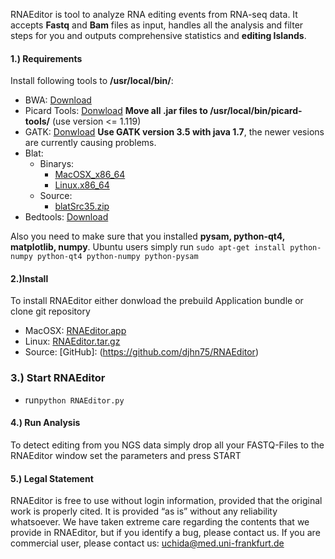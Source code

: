 RNAEditor is tool to analyze RNA editing events from RNA-seq data.
It accepts **Fastq** and **Bam** files as input, handles all the analysis and filter steps for you and outputs comprehensive statistics and **editing Islands**.


#### 1.) Requirements

Install following tools to **/usr/local/bin/**:

+ BWA: [Download](https://sourceforge.net/projects/bio-bwa/files/latest/download)
+ Picard Tools: [Donwload](https://sourceforge.net/projects/picard/files/picard-tools/1.119/picard-tools-1.119.zip/download)
	**Move all .jar files to /usr/local/bin/picard-tools/** (use version <= 1.119)
+ GATK: [Donwload](https://www.broadinstitute.org/gatk/download/auth?package=GATK)
    **Use GATK version 3.5 with java 1.7**, the newer vesions are currently causing problems.
+ Blat:
	+ Binarys:
		+ [MacOSX_x86_64](http://hgdownload.soe.ucsc.edu/admin/exe/macOSX.x86_64/blat/blat)
		+ [Linux.x86_64](http://hgdownload.soe.ucsc.edu/admin/exe/linux.x86_64/blat/blat)
	+ Source:
		+ [blatSrc35.zip](https://users.soe.ucsc.edu/~kent/src/blatSrc35.zip)
+ Bedtools: [Download]( http://bedtools.readthedocs.io/en/latest/content/installation.html)

Also you need to make sure that you installed **pysam, python-qt4, matplotlib, numpy**.
Ubuntu users simply run `sudo apt-get install python-numpy python-qt4 python-numpy python-pysam`


#### 2.)Install
To install RNAEditor either donwload the prebuild Application bundle or clone git repository
+	MacOSX: [RNAEditor.app](http://rnaeditor.uni-frankfurt.de/src/RNAEditor.dmg)
+	Linux: [RNAEditor.tar.gz](http://rnaeditor.uni-frankfurt.de/src/RNAEditor.tar.gz)
+	Source: [GitHub]: (https://github.com/djhn75/RNAEditor)

### 3.) Start RNAEditor

+ run`python RNAEditor.py`

#### 4.) Run Analysis 
To detect editing from you NGS data simply drop all your FASTQ-Files to the RNAEditor window set the parameters and press START


#### 5.) Legal Statement
RNAEditor is free to use without login information, provided that the original work is properly cited.
It is provided “as is” without any reliability whatsoever.
We have taken extreme care regarding the contents that we provide in RNAEditor, but if you identify a bug, please contact us.
If you are commercial user, please contact us: uchida@med.uni-frankfurt.de
